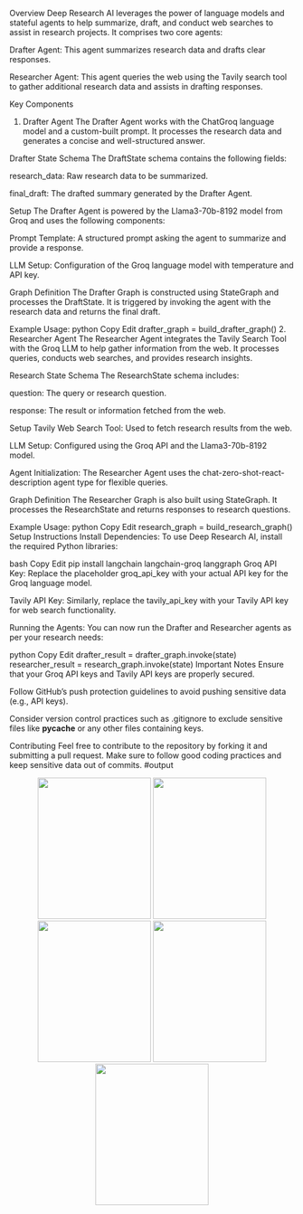 Overview
Deep Research AI leverages the power of language models and stateful agents to help summarize, draft, and conduct web searches to assist in research projects. It comprises two core agents:

Drafter Agent: This agent summarizes research data and drafts clear responses.

Researcher Agent: This agent queries the web using the Tavily search tool to gather additional research data and assists in drafting responses.

Key Components
1. Drafter Agent
The Drafter Agent works with the ChatGroq language model and a custom-built prompt. It processes the research data and generates a concise and well-structured answer.

Drafter State Schema
The DraftState schema contains the following fields:

research_data: Raw research data to be summarized.

final_draft: The drafted summary generated by the Drafter Agent.

Setup
The Drafter Agent is powered by the Llama3-70b-8192 model from Groq and uses the following components:

Prompt Template: A structured prompt asking the agent to summarize and provide a response.

LLM Setup: Configuration of the Groq language model with temperature and API key.

Graph Definition
The Drafter Graph is constructed using StateGraph and processes the DraftState. It is triggered by invoking the agent with the research data and returns the final draft.

Example Usage:
python
Copy
Edit
drafter_graph = build_drafter_graph()
2. Researcher Agent
The Researcher Agent integrates the Tavily Search Tool with the Groq LLM to help gather information from the web. It processes queries, conducts web searches, and provides research insights.

Research State Schema
The ResearchState schema includes:

question: The query or research question.

response: The result or information fetched from the web.

Setup
Tavily Web Search Tool: Used to fetch research results from the web.

LLM Setup: Configured using the Groq API and the Llama3-70b-8192 model.

Agent Initialization: The Researcher Agent uses the chat-zero-shot-react-description agent type for flexible queries.

Graph Definition
The Researcher Graph is also built using StateGraph. It processes the ResearchState and returns responses to research questions.

Example Usage:
python
Copy
Edit
research_graph = build_research_graph()
Setup Instructions
Install Dependencies: To use Deep Research AI, install the required Python libraries:

bash
Copy
Edit
pip install langchain langchain-groq langgraph
Groq API Key: Replace the placeholder groq_api_key with your actual API key for the Groq language model.

Tavily API Key: Similarly, replace the tavily_api_key with your Tavily API key for web search functionality.

Running the Agents: You can now run the Drafter and Researcher agents as per your research needs:

python
Copy
Edit
drafter_result = drafter_graph.invoke(state)
researcher_result = research_graph.invoke(state)
Important Notes
Ensure that your Groq API keys and Tavily API keys are properly secured.

Follow GitHub’s push protection guidelines to avoid pushing sensitive data (e.g., API keys).

Consider version control practices such as .gitignore to exclude sensitive files like __pycache__ or any other files containing keys.

Contributing
Feel free to contribute to the repository by forking it and submitting a pull request. Make sure to follow good coding practices and keep sensitive data out of commits.
#output
<p align="center">
  <img src="assests/output1.png" width="200" height="250">
  <img src="assets/output2.png" width="200" height="250">
  <img src="assests/output3.png" width="200" height="250">
  <img src="assests/output4.png" width="200" height="250">
  <img src="assests/output5.png" width="200" height="250">
</p>
